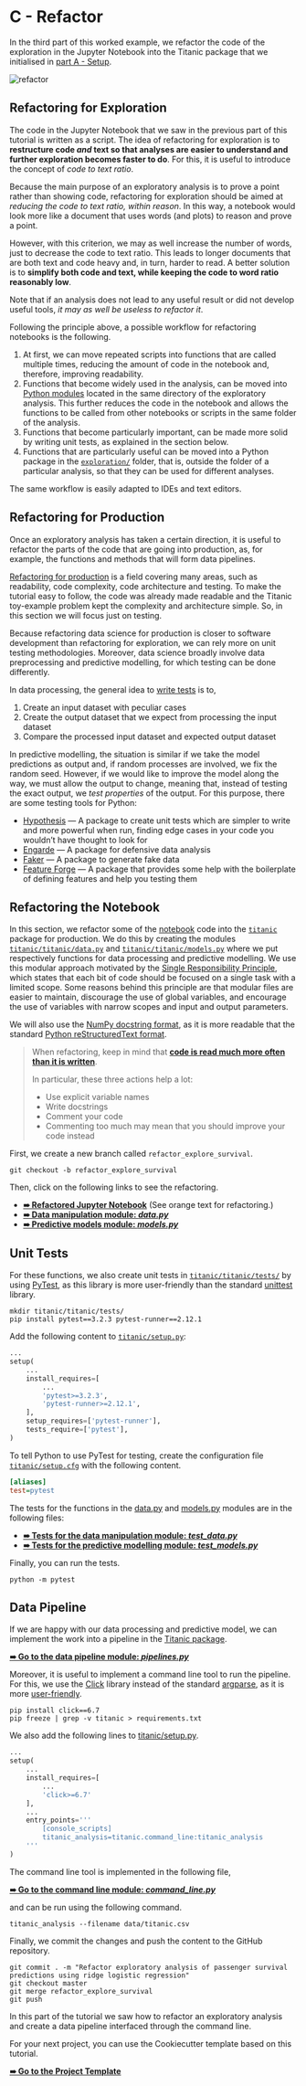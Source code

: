 # C - Refactor

In the third part of this worked example, we refactor the code of the exploration in the Jupyter Notebook into the Titanic package that we initialised in [part A - Setup](../a-setup).

![refactor](../../resources/refactor.png)

## Refactoring for Exploration

The code in the Jupyter Notebook that we saw in the previous part of this tutorial is written as a script. The idea of refactoring for exploration is to **restructure code _and_ text so that analyses are easier to understand and further exploration becomes faster to do**. For this, it is useful to introduce the concept of _code to text ratio_.

Because the main purpose of an exploratory analysis is to prove a point rather than showing code, refactoring for exploration should be aimed at _reducing the code to text ratio, within reason_. In this way, a notebook would look more like a document that uses words (and plots) to reason and prove a point.

However, with this criterion, we may as well increase the number of words, just to decrease the code to text ratio. This leads to longer documents that are both text and code heavy and, in turn, harder to read. A better solution is to **simplify both code and text, while keeping the code to word ratio reasonably low**.

Note that if an analysis does not lead to any useful result or did not develop useful tools, _it may as well be useless to refactor it_.

Following the principle above, a possible workflow for refactoring notebooks is the following.

1. At first, we can move repeated scripts into functions that are called multiple times, reducing the amount of code in the notebook and, therefore, improving readability.
2. Functions that become widely used in the analysis, can be moved into [Python modules](https://docs.python.org/3/tutorial/modules.html) located in the same directory of the exploratory analysis. This further reduces the code in the notebook and allows the functions to be called from other notebooks or scripts in the same folder of the analysis.
3. Functions that become particularly important, can be made more solid by writing unit tests, as explained in the section below.
4. Functions that are particularly useful can be moved into a Python package in the [`exploration/`](exploration) folder, that is, outside the folder of a particular analysis, so that they can be used for different analyses.

The same workflow is easily adapted to IDEs and text editors.

## Refactoring for Production

Once an exploratory analysis has taken a certain direction, it is useful to refactor the parts of the code that are going into production, as, for example, the functions and methods that will form data pipelines.

[Refactoring for production](https://en.wikipedia.org/wiki/Code_refactoring) is a field covering many areas, such as readability, code complexity, code architecture and testing. To make the tutorial easy to follow, the code was already made readable and the Titanic toy-example problem kept the complexity and architecture simple. So, in this section we will focus just on testing.

Because refactoring data science for production is closer to software development than refactoring for exploration, we can rely more on unit testing methodologies. Moreover, data science broadly involve data preprocessing and predictive modelling, for which testing can be done differently.

In data processing, the general idea to [write tests](https://pandas.pydata.org/pandas-docs/stable/contributing.html#test-driven-development-code-writing) is to,

1. Create an input dataset with peculiar cases
2. Create the output dataset that we expect from processing the input dataset
3. Compare the processed input dataset and expected output dataset


In predictive modelling, the situation is similar if we take the model predictions as output and, if random processes are involved, we fix the random seed. However, if we would like to improve the model along the way, we must allow the output to change, meaning that, instead of testing the exact output, we *test properties* of the output. For this purpose, there are some testing tools for Python:

- [Hypothesis](https://hypothesis.readthedocs.io) — A package to create unit tests which are simpler to write and more powerful when run, finding edge cases in your code you wouldn’t have thought to look for
- [Engarde](http://engarde.readthedocs.io/) — A package for defensive data analysis
- [Faker](https://faker.readthedocs.io) — A package to generate fake data
- [Feature Forge](https://feature-forge.readthedocs.io) — A package that provides some help with the boilerplate of defining features and help you testing them

## Refactoring the Notebook

In this section, we refactor some of the [notebook](exploration/cleaning_engineering_logistic_regression.ipynb) code into the [`titanic`](titanic) package for production. We do this by creating the modules [`titanic/titanic/data.py`](titanic/titanic/data.py) and [`titanic/titanic/models.py`](titanic/titanic/models.py) where we put respectively functions for data processing and predictive modelling. We use this modular approach motivated by the [Single Responsibility Principle](https://en.wikipedia.org/wiki/Single_responsibility_principle), which states that each bit of code should be focused on a single task with a limited scope. Some reasons behind this principle are that modular files are easier to maintain, discourage the use of global variables, and encourage the use of  variables with narrow scopes and input and output parameters.

We will also use the [NumPy docstring format](https://github.com/numpy/numpy/blob/master/doc/HOWTO_DOCUMENT.rst.txt), as it is more readable that the standard [Python reStructuredText format](https://www.python.org/dev/peps/pep-0287/).

> When refactoring, keep in mind that [**code is read much more often than it is written**](https://www.python.org/dev/peps/pep-0008/#a-foolish-consistency-is-the-hobgoblin-of-little-minds).
>
> In particular, these three actions help a lot:
>
> - Use explicit variable names
> - Write docstrings
> - Comment your code
> - Commenting too much may mean that you should improve your code instead

First, we create a new branch called `refactor_explore_survival`.

```shell
git checkout -b refactor_explore_survival
```

Then, click on the following links to see the refactoring.

- [**➠   Refactored Jupyter Notebook**](exploration/cleaning_engineering_logistic_regression.ipynb) (See orange text for refactoring.)
- [**➠   Data manipulation module: *data.py***](titanic/titanic/data.py)
- [**➠   Predictive models module: *models.py***](titanic/titanic/models.py)

## Unit Tests

For these functions, we also create unit tests in [`titanic/titanic/tests/`](titanic/titanic/tests/) by using [PyTest](https://docs.pytest.org), as this library is more user-friendly than the standard [unittest](https://docs.python.org/3/library/unittest.html) library.

```shell
mkdir titanic/titanic/tests/
pip install pytest==3.2.3 pytest-runner==2.12.1
```

Add the following content to [`titanic/setup.py`](titanic/setup.py):

```python
...
setup(
	...
    install_requires=[
		...
        'pytest>=3.2.3',
        'pytest-runner>=2.12.1',
    ],
    setup_requires=['pytest-runner'],
    tests_require=['pytest'],
)
```

To tell Python to use PyTest for testing, create the configuration file [`titanic/setup.cfg`](titanic/setup.cfg) with the following content.

```ini
[aliases]
test=pytest
```

The tests for the functions in the [data.py](titanic/titanic/data.py) and [models.py](titanic/titanic/models.py) modules are in the following files:

- [**➠   Tests for the data manipulation module: *test_data.py***](titanic/titanic/tests/test_data.py)
- [**➠   Tests for the predictive modelling module: *test_models.py***](titanic/titanic/tests/test_models.py)

Finally, you can run the tests.

```shell
python -m pytest
```

## Data Pipeline

If we are happy with our data processing and predictive model, we can implement the work into a pipeline in the [Titanic package](titanic).

[**➠   Go to the data pipeline module: *pipelines.py***](titanic/titanic/pipelines.py)

Moreover, it is useful to implement a command line tool to run the pipeline. For this, we use the [Click](http://click.pocoo.org/) library instead of the standard [argparse](https://docs.python.org/3/library/argparse.html), as it is more [user-friendly](http://click.pocoo.org/5/why/).

```shell
pip install click==6.7
pip freeze | grep -v titanic > requirements.txt
```

We also add the following lines to [titanic/setup.py](titanic/setup.py).

```python
...
setup(
    ...
    install_requires=[
        ...
        'click>=6.7'
    ],
	...
    entry_points='''
        [console_scripts]
        titanic_analysis=titanic.command_line:titanic_analysis
    '''
)
```

The command line tool is implemented in the following file,

[**➠   Go to the command line module: *command_line.py***](titanic/titanic/command_line.py)

and can be run using the following command.

```shell
titanic_analysis --filename data/titanic.csv
```

Finally, we commit the changes and push the content to the GitHub repository.

```shell
git commit . -m "Refactor exploratory analysis of passenger survival predictions using ridge logistic regression"
git checkout master 
git merge refactor_explore_survival
git push
```

In this part of the tutorial we saw how to refactor an exploratory analysis and create a data pipeline interfaced through the command line.

For your next project, you can use the Cookiecutter template based on this tutorial.

[**➠   Go to the Project Template**](../../template)